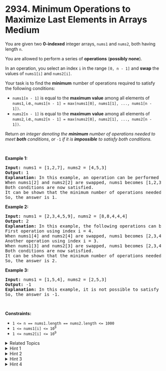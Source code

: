 
# 2934. Minimum Operations to Maximize Last Elements in Arrays<br> Medium

<p>You are given two <strong>0-indexed</strong> integer arrays, <code>nums1</code> and <code>nums2</code>, both having length <code>n</code>.</p>

<p>You are allowed to perform a series of <strong>operations</strong> (<strong>possibly none</strong>).</p>

<p>In an operation, you select an index <code>i</code> in the range <code>[0, n - 1]</code> and <strong>swap</strong> the values of <code>nums1[i]</code> and <code>nums2[i]</code>.</p>

<p>Your task is to find the <strong>minimum</strong> number of operations required to satisfy the following conditions:</p>

<ul>
	<li><code>nums1[n - 1]</code> is equal to the <strong>maximum value</strong> among all elements of <code>nums1</code>, i.e., <code>nums1[n - 1] = max(nums1[0], nums1[1], ..., nums1[n - 1])</code>.</li>
	<li><code>nums2[n - 1]</code> is equal to the <strong>maximum</strong> <strong>value</strong> among all elements of <code>nums2</code>, i.e., <code>nums2[n - 1] = max(nums2[0], nums2[1], ..., nums2[n - 1])</code>.</li>
</ul>

<p>Return <em>an integer denoting the <strong>minimum</strong> number of operations needed to meet <strong>both</strong> conditions</em>, <em>or </em><code>-1</code><em> if it is <strong>impossible</strong> to satisfy both conditions.</em></p>

<p>&nbsp;</p>
<p><strong class="example">Example 1:</strong></p>

<pre>
<strong>Input:</strong> nums1 = [1,2,7], nums2 = [4,5,3]
<strong>Output:</strong> 1
<strong>Explanation:</strong> In this example, an operation can be performed using index i = 2.
When nums1[2] and nums2[2] are swapped, nums1 becomes [1,2,3] and nums2 becomes [4,5,7].
Both conditions are now satisfied.
It can be shown that the minimum number of operations needed to be performed is 1.
So, the answer is 1.
</pre>

<p><strong class="example">Example 2:</strong></p>

<pre>
<strong>Input:</strong> nums1 = [2,3,4,5,9], nums2 = [8,8,4,4,4]
<strong>Output:</strong> 2
<strong>Explanation:</strong> In this example, the following operations can be performed:
First operation using index i = 4.
When nums1[4] and nums2[4] are swapped, nums1 becomes [2,3,4,5,4], and nums2 becomes [8,8,4,4,9].
Another operation using index i = 3.
When nums1[3] and nums2[3] are swapped, nums1 becomes [2,3,4,4,4], and nums2 becomes [8,8,4,5,9].
Both conditions are now satisfied.
It can be shown that the minimum number of operations needed to be performed is 2.
So, the answer is 2.   
</pre>

<p><strong class="example">Example 3:</strong></p>

<pre>
<strong>Input:</strong> nums1 = [1,5,4], nums2 = [2,5,3]
<strong>Output:</strong> -1
<strong>Explanation:</strong> In this example, it is not possible to satisfy both conditions. 
So, the answer is -1.
</pre>

<p>&nbsp;</p>
<p><strong>Constraints:</strong></p>

<ul>
	<li><code>1 &lt;= n == nums1.length == nums2.length &lt;= 1000</code></li>
	<li><code>1 &lt;= nums1[i] &lt;= 10<sup>9</sup></code></li>
	<li><code>1 &lt;= nums2[i] &lt;= 10<sup>9</sup></code></li>
</ul>


<details>

<summary> Related Topics </summary>

-	`Array`
-	`Greedy`

</details>


<details>
<summary> Hint 1 </summary>
Consider how to calculate the minimum number of operations when <code>nums1[n - 1]</code> and <code>nums2[n - 1]</code> are fixed (they are not swapped).
</details>

<details>
<summary> Hint 2 </summary>
For each index <code>i</code>, there are only <code>3</code> possibilities: <ul>
<li><code>nums1[i] <= nums1[n - 1] && nums2[i] <= nums2[n - 1]</code>. We don't need to swap them.</li>
<li><code>nums1[i] <= nums2[n - 1] && nums2[i] <= nums1[n - 1]</code>. We have to swap them.</li>
<li>Otherwise, there is no solution.</li>
</ul>
</details>

<details>
<summary> Hint 3 </summary>
There are <code>2</code> cases to determine the minimum number of operations: <ul>
<li>The first case is the number of indices that need to be swapped when <code>nums1[n - 1]</code> and <code>nums2[n - 1]</code> are fixed.</li>
<li>The second case is <code>1 +</code> the number of indices that need to be swapped when <code>nums1[n - 1]</code> and <code>nums2[n - 1]</code> are swapped.</li>
</ul>
</details>

<details>
<summary> Hint 4 </summary>
The answer is the minimum of both cases or <code>-1</code> if there is no solution in either case.
</details>